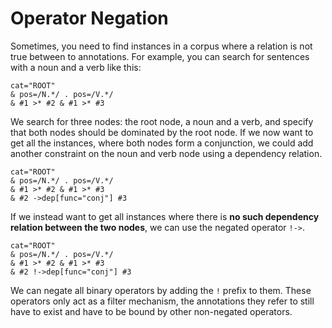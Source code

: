 # Operator Negation

Sometimes, you need to find instances in a corpus where a relation is not true between to annotations.
For example, you can search for sentences with a noun and a verb like this:

```
cat="ROOT"
& pos=/N.*/ . pos=/V.*/ 
& #1 >* #2 & #1 >* #3
```

We search for three nodes: the root node, a noun and a verb, and specify that both nodes should be dominated by the root node.
If we now want to get all the instances, where both nodes form a conjunction, we could add another constraint on the noun and verb node using a dependency relation.

```
cat="ROOT"
& pos=/N.*/ . pos=/V.*/ 
& #1 >* #2 & #1 >* #3
& #2 ->dep[func="conj"] #3
```

If we instead want to get all instances where there is **no such dependency relation between the two nodes**, we can use the negated operator `!->`.

```
cat="ROOT"
& pos=/N.*/ . pos=/V.*/ 
& #1 >* #2 & #1 >* #3
& #2 !->dep[func="conj"] #3
```

We can negate all binary operators by adding the `!` prefix to them.
These operators only act as a filter mechanism, the annotations they refer to still have to exist and have to be bound by other non-negated operators.

